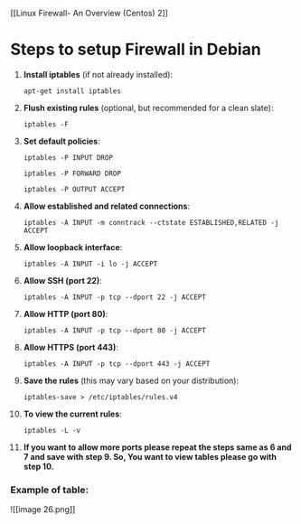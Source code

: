 [[Linux Firewall- An Overview (Centos) 2]]

# Steps to setup Firewall in Debian

1. **Install iptables** (if not already installed):
    
    `apt-get install iptables`
    
2. **Flush existing rules** (optional, but recommended for a clean slate):
    
    `iptables -F`
    
3. **Set default policies**:
    
    `iptables -P INPUT DROP`
    
    `iptables -P FORWARD DROP`
    
    `iptables -P OUTPUT ACCEPT`
    
4. **Allow established and related connections**:
    
    `iptables -A INPUT -m conntrack --ctstate ESTABLISHED,RELATED -j ACCEPT`
    
5. **Allow loopback interface**:
    
    `iptables -A INPUT -i lo -j ACCEPT`
    
6. **Allow SSH (port 22)**:
    
    `iptables -A INPUT -p tcp --dport 22 -j ACCEPT`
    
7. **Allow HTTP (port 80)**:
    
    `iptables -A INPUT -p tcp --dport 80 -j ACCEPT`
    
8. **Allow HTTPS (port 443)**:
    
    `iptables -A INPUT -p tcp --dport 443 -j ACCEPT`
    
9. **Save the rules** (this may vary based on your distribution):
    
    `iptables-save > /etc/iptables/rules.v4`
    
10. **To view the current rules**:
    
    `iptables -L -v`
    
11. **If you want to allow more ports please repeat the steps same as 6 and 7 and save with step 9. So, You want to view tables please go with step 10.**

  

### **Example of table:**

![[image 26.png]]